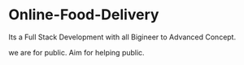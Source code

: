 # Online-Food-Delivery
Its a Full Stack Development with all Bigineer to Advanced Concept. 




we are for public.
Aim for helping public.